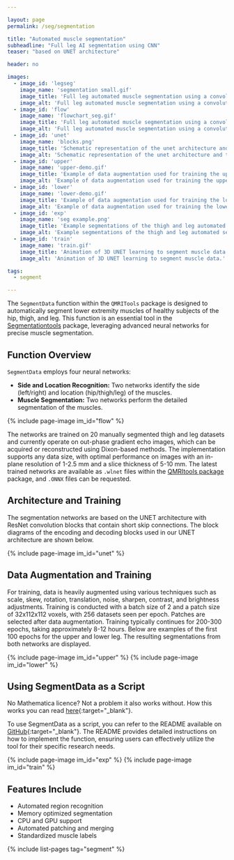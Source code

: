 ```yaml
---

layout: page
permalink: /seg/segmentation

title: "Automated muscle segmentation"
subheadline: "Full leg AI segmentation using CNN"
teaser: "based on UNET architecture"

header: no

images:
  - image_id: 'legseg'
    image_name: 'segmentation small.gif'
    image_title: 'Full leg automated muscle segmentation using a convolutional neural network with UNET architecture.'
    image_alt: 'Full leg automated muscle segmentation using a convolutional neural network with UNET architecture.'  
  - image_id: 'flow'
    image_name: 'flowchart_seg.gif'
    image_title: 'Full leg automated muscle segmentation using a convolutional neural network with UNET architecture.'
    image_alt: 'Full leg automated muscle segmentation using a convolutional neural network with UNET architecture.' 
  - image_id: 'unet'
    image_name: 'blocks.png'
    image_title: 'Schematic representation of the unet architecture and the unet encoding and decoding blocks.'
    image_alt: 'Schematic representation of the unet architecture and the unet encoding and decoding blocks.'
  - image_id: 'upper'
    image_name: 'upper-demo.gif'
    image_title: 'Example of data augmentation used for training the upper leg segmentation UNET.'
    image_alt: 'Example of data augmentation used for training the upper leg segmentation UNET.'         
  - image_id: 'lower'
    image_name: 'lower-demo.gif'
    image_title: 'Example of data augmentation used for training the lower leg segmentation UNET.'
    image_alt: 'Example of data augmentation used for training the lower leg segmentation UNET.'        
  - image_id: 'exp'
    image_name: 'seg example.png'
    image_title: 'Example segmentations of the thigh and leg automated segmention UNET neural networks.'
    image_alt: 'Example segmentations of the thigh and leg automated segmention UNET neural networks.' 
  - image_id: 'train'
    image_name: 'train.gif'
    image_title: 'Animation of 3D UNET learning to segment muscle data.'
    image_alt: 'Animation of 3D UNET learning to segment muscle data.' 

tags: 
  - segment

---
```


The `SegmentData` function within the `QMRITools` package is designed to automatically segment lower extremity muscles of healthy subjects of the hip, thigh, and leg. This function is an essential tool in the [Segmentationtools](https://www.qmritools.com/tool/segmentationtools) package, leveraging advanced neural networks for precise muscle segmentation.

## Function Overview

`SegmentData` employs four neural networks:

- **Side and Location Recognition:** Two networks identify the side (left/right) and location (hip/thigh/leg) of the muscles.
- **Muscle Segmentation:** Two networks perform the detailed segmentation of the muscles.

{% include page-image im_id="flow" %}

The networks are trained on 20 manually segmented thigh and leg datasets and currently operate on out-phase gradient echo images, which can be acquired or reconstructed using Dixon-based methods. The implementation supports any data size, with optimal performance on images with an in-plane resolution of 1-2.5 mm and a slice thickness of 5-10 mm. The latest trained networks are available as `.wlnet` files within the [QMRItools package](https://github.com/mfroeling/QMRITools/releases) package, and `.ONNX` files can be requested.

## Architecture and Training

The segmentation networks are based on the UNET architecture with ResNet convolution blocks that contain short skip connections. The block diagrams of the encoding and decoding blocks used in our UNET architecture are shown below.

{% include page-image im_id="unet" %}

## Data Augmentation and Training

For training, data is heavily augmented using various techniques such as scale, skew, rotation, translation, noise, sharpen, contrast, and brightness adjustments. Training is conducted with a batch size of 2 and a patch size of 32x112x112 voxels, with 256 datasets seen per epoch. Patches are selected after data augmentation. Training typically continues for 200-300 epochs, taking approximately 8-12 hours. Below are examples of the first 100 epochs for the upper and lower leg. The resulting segmentations from both networks are displayed.

{% include page-image im_id="upper" %}
{% include page-image im_id="lower" %}

## Using SegmentData as a Script

No Mathematica licence? Not a problem it also works without. How this works you can read [here](https://www.qmritools.com/seg/script){:target="_blank"}.

To use SegmentData as a script, you can refer to the README available on [GitHub](https://github.com/mfroeling/QMRITools/tree/master/scripts){:target="_blank"}. The README provides detailed instructions on how to implement the function, ensuring users can effectively utilize the tool for their specific research needs.

{% include page-image im_id="exp" %}
{% include page-image im_id="train" %}

## Features Include

- Automated region recognition
- Memory optimized segmentation
- CPU and GPU support
- Automated patching and merging
- Standardized muscle labels

{% include list-pages tag="segment" %}
